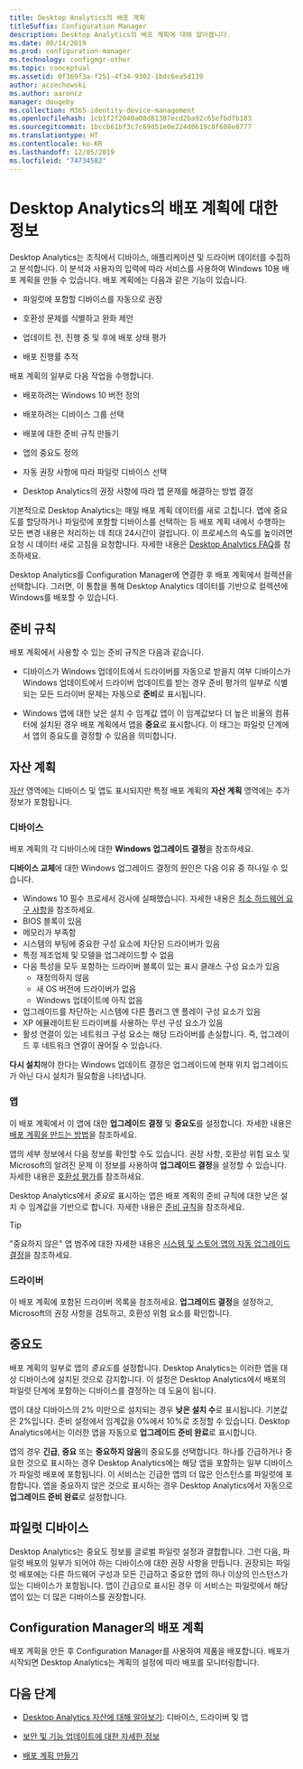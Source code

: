 ```yaml
---
title: Desktop Analytics의 배포 계획
titleSuffix: Configuration Manager
description: Desktop Analytics의 배포 계획에 대해 알아봅니다.
ms.date: 08/14/2019
ms.prod: configuration-manager
ms.technology: configmgr-other
ms.topic: conceptual
ms.assetid: 0f369f3a-f251-4f34-9302-1bdc6ea5d139
author: aczechowski
ms.author: aaroncz
manager: dougeby
ms.collection: M365-identity-device-management
ms.openlocfilehash: 1cb1f2f2040a08d81387ecd2ba92c65efbdfb183
ms.sourcegitcommit: 1bccb61bf3c7c69d51e0e224d0619c8f608e8777
ms.translationtype: HT
ms.contentlocale: ko-KR
ms.lasthandoff: 12/05/2019
ms.locfileid: "74734582"
---
```

# <a name="about-deployment-plans-in-desktop-analytics"></a>Desktop Analytics의 배포 계획에 대한 정보

Desktop Analytics는 조직에서 디바이스, 애플리케이션 및 드라이버 데이터를 수집하고 분석합니다. 이 분석과 사용자의 입력에 따라 서비스를 사용하여 Windows 10용 배포 계획을 만들 수 있습니다. 배포 계획에는 다음과 같은 기능이 있습니다.  

- 파일럿에 포함할 디바이스를 자동으로 권장  

- 호환성 문제를 식별하고 완화 제안  

- 업데이트 전, 진행 중 및 후에 배포 상태 평가  

- 배포 진행률 추적  

배포 계획의 일부로 다음 작업을 수행합니다.  

- 배포하려는 Windows 10 버전 정의  

- 배포하려는 디바이스 그룹 선택  

- 배포에 대한 준비 규칙 만들기  

- 앱의 중요도 정의  

- 자동 권장 사항에 따라 파일럿 디바이스 선택  

- Desktop Analytics의 권장 사항에 따라 앱 문제를 해결하는 방법 결정  

기본적으로 Desktop Analytics는 매일 배포 계획 데이터를 새로 고칩니다. 앱에 중요도를 할당하거나 파일럿에 포함할 디바이스를 선택하는 등 배포 계획 내에서 수행하는 모든 변경 내용은 처리하는 데 최대 24시간이 걸립니다. 이 프로세스의 속도를 높이려면 요청 시 데이터 새로 고침을 요청합니다. 자세한 내용은 [Desktop Analytics FAQ](/sccm/desktop-analytics/faq#can-i-reduce-the-amount-of-time-it-takes-for-data-to-refresh-in-my-desktop-analytics-portal)를 참조하세요.  

Desktop Analytics를 Configuration Manager에 연결한 후 배포 계획에서 컬렉션을 선택합니다. 그러면, 이 통합을 통해 Desktop Analytics 데이터를 기반으로 컬렉션에 Windows를 배포할 수 있습니다.



## <a name="readiness-rules"></a>준비 규칙

배포 계획에서 사용할 수 있는 준비 규칙은 다음과 같습니다.

- 디바이스가 Windows 업데이트에서 드라이버를 자동으로 받을지 여부 디바이스가 Windows 업데이트에서 드라이버 업데이트를 받는 경우 준비 평가의 일부로 식별되는 모든 드라이버 문제는 자동으로 **준비**로 표시됩니다.  

- Windows 앱에 대한 낮은 설치 수 임계값 앱이 이 임계값보다 더 높은 비율의 컴퓨터에 설치된 경우 배포 계획에서 앱을 **중요**로 표시합니다. 이 태그는 파일럿 단계에서 앱의 중요도를 결정할 수 있음을 의미합니다.  


## <a name="plan-assets"></a>자산 계획

<!-- 4670224 -->

[자산](/sccm/desktop-analytics/about-assets) 영역에는 디바이스 및 앱도 표시되지만 특정 배포 계획의 **자산 계획** 영역에는 추가 정보가 포함됩니다.

### <a name="devices"></a>디바이스

배포 계획의 각 디바이스에 대한 **Windows 업그레이드 결정**을 참조하세요.

**디바이스 교체**에 대한 Windows 업그레이드 결정의 원인은 다음 이유 중 하나일 수 있습니다.

- Windows 10 필수 프로세서 검사에 실패했습니다. 자세한 내용은 [최소 하드웨어 요구 사항](https://docs.microsoft.com/windows-hardware/design/minimum/minimum-hardware-requirements-overview#31-processor)을 참조하세요.
- BIOS 블록이 있음
- 메모리가 부족함
- 시스템의 부팅에 중요한 구성 요소에 차단된 드라이버가 있음
- 특정 제조업체 및 모델을 업그레이드할 수 없음
- 다음 특성을 모두 포함하는 드라이버 블록이 있는 표시 클래스 구성 요소가 있음
    - 재정의하지 않음
    - 새 OS 버전에 드라이버가 없음
    - Windows 업데이트에 아직 없음
- 업그레이드를 차단하는 시스템에 다른 플러그 앤 플레이 구성 요소가 있음
- XP 에뮬레이트된 드라이버를 사용하는 무선 구성 요소가 있음
- 활성 연결이 있는 네트워크 구성 요소는 해당 드라이버를 손실합니다. 즉, 업그레이드 후 네트워크 연결이 끊어질 수 있습니다.

**다시 설치**해야 한다는 Windows 업데이트 결정은 업그레이드에 현재 위치 업그레이드가 아닌 다시 설치가 필요함을 나타냅니다. 

### <a name="apps"></a>앱

이 배포 계획에서 이 앱에 대한 **업그레이드 결정** 및 **중요도**를 설정합니다. 자세한 내용은 [배포 계획을 만드는 방법](/sccm/desktop-analytics/create-deployment-plans)을 참조하세요.

앱의 세부 정보에서 다음 정보를 확인할 수도 있습니다. 권장 사항, 호환성 위험 요소 및 Microsoft의 알려진 문제 이 정보를 사용하여 **업그레이드 결정**을 설정할 수 있습니다. 자세한 내용은 [호환성 평가](/sccm/desktop-analytics/compat-assessment)를 참조하세요.

Desktop Analytics에서 *중요*로 표시하는 앱은 배포 계획의 준비 규칙에 대한 낮은 설치 수 임계값을 기반으로 합니다. 자세한 내용은 [준비 규칙](/sccm/desktop-analytics/create-deployment-plans#readiness-rules)을 참조하세요.

   > [!Tip]
   > "중요하지 않은" 앱 범주에 대한 자세한 내용은 [시스템 및 스토어 앱의 자동 업그레이드 결정](/sccm/desktop-analytics/about-assets#bkmk_plan-autoapp)을 참조하세요. <!-- 3587232 -->


### <a name="drivers"></a>드라이버

이 배포 계획에 포함된 드라이버 목록을 참조하세요. **업그레이드 결정**을 설정하고, Microsoft의 권장 사항을 검토하고, 호환성 위험 요소를 확인합니다.


## <a name="importance"></a>중요도

배포 계획의 일부로 앱의 *중요도*를 설정합니다. Desktop Analytics는 이러한 앱을 대상 디바이스에 설치된 것으로 감지합니다. 이 설정은 Desktop Analytics에서 배포의 파일럿 단계에 포함하는 디바이스를 결정하는 데 도움이 됩니다.

앱이 대상 디바이스의 2% 미만으로 설치되는 경우 **낮은 설치 수**로 표시됩니다. 기본값은 2%입니다. 준비 설정에서 임계값을 0%에서 10%로 조정할 수 있습니다. Desktop Analytics에서는 이러한 앱을 자동으로 **업그레이드 준비 완료**로 표시합니다.  

앱의 경우 **긴급**, **중요** 또는 **중요하지 않음**의 중요도를 선택합니다. 하나를 긴급하거나 중요한 것으로 표시하는 경우 Desktop Analytics에는 해당 앱을 포함하는 일부 디바이스가 파일럿 배포에 포함됩니다. 이 서비스는 긴급한 앱의 더 많은 인스턴스를 파일럿에 포함합니다. 앱을 중요하지 않은 것으로 표시하는 경우 Desktop Analytics에서 자동으로 **업그레이드 준비 완료**로 설정합니다.



## <a name="pilot-devices"></a>파일럿 디바이스

Desktop Analytics는 중요도 정보를 글로벌 파일럿 설정과 결합합니다. 그런 다음, 파일럿 배포의 일부가 되어야 하는 디바이스에 대한 권장 사항을 만듭니다. 권장되는 파일럿 배포에는 다른 하드웨어 구성과 모든 긴급하고 중요한 앱의 하나 이상의 인스턴스가 있는 디바이스가 포함됩니다. 앱이 긴급으로 표시된 경우 이 서비스는 파일럿에서 해당 앱이 있는 더 많은 디바이스를 권장합니다.



## <a name="deployment-plans-in-configuration-manager"></a>Configuration Manager의 배포 계획

배포 계획을 만든 후 Configuration Manager를 사용하여 제품을 배포합니다. 배포가 시작되면 Desktop Analytics는 계획의 설정에 따라 배포를 모니터링합니다.


## <a name="next-steps"></a>다음 단계

- [Desktop Analytics 자산에 대해 알아보기](/sccm/desktop-analytics/about-assets): 디바이스, 드라이버 및 앱  

- [보안 및 기능 업데이트에 대한 자세한 정보](/sccm/desktop-analytics/about-updates)  

- [배포 계획 만들기](/sccm/desktop-analytics/create-deployment-plans)  
